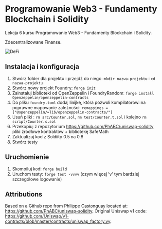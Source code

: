 # Programowanie Web3 - Fundamenty Blockchain i Solidity

Lekcja 6 kursu Programowanie Web3 - Fundamenty Blockchain i Solidity.

Zdecentralizowane Finanse.

![DeFi](../6-defi.png)

## Instalacja i konfiguracja

1. Stwórz folder dla projektu i przejdź do niego: `mkdir nazwa-projektu` i `cd nazwa-projektu`
2. Stwórz nowy projekt Foundry: `forge init`
3. Zainstaluj biblioteki od OpenZeppelin i FoundryRandom: `forge install Openzeppelin/openzeppelin-contracts`
4. Do pliku `foundry.toml` dodaj linijkę, która pozwoli kompilatorowi na poprawne mapowanie zależności: `remappings = ["@openzeppelin/=lib/openzeppelin-contracts/"]`
5. Usuń pliki : `rm src/Counter.sol`, `rm test/Counter.t.sol` i kolejno `rm script/Counter.s.sol`
6. Przekopiuj z repozytorium https://github.com/PhABC/uniswap-solidity pliki źródłowe kontraktów + bibliotekę SafeMath
7. Zaktualizuj kod z Soldiity 0.5 na 0.8
8. Stwórz testy

## Uruchomienie

1. Skompiluj kod: `forge build`
2. Uruchom testy: `forge test -vvvv` (czym więcej 'v' tym bardziej szczegółowe logowanie)

## Attributions

Based on a Github repo from Philippe Castonguay located at: https://github.com/PhABC/uniswap-solidity. Original Uniswap v1 code: https://github.com/Uniswap/v1-contracts/blob/master/contracts/uniswap_factory.vy.
